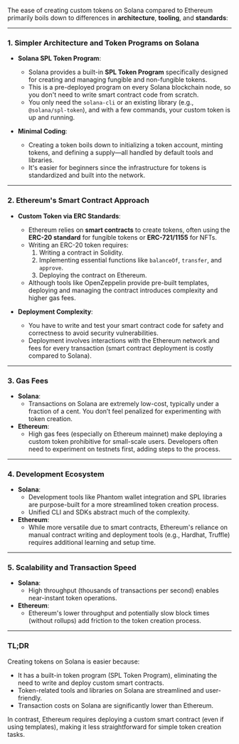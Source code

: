 The ease of creating custom tokens on Solana compared to Ethereum primarily boils down to differences in **architecture**, **tooling**, and **standards**:

---

### 1. **Simpler Architecture and Token Programs on Solana**
- **Solana SPL Token Program**:
   - Solana provides a built-in **SPL Token Program** specifically designed for creating and managing fungible and non-fungible tokens. 
   - This is a pre-deployed program on every Solana blockchain node, so you don't need to write smart contract code from scratch. 
   - You only need the `solana-cli` or an existing library (e.g., `@solana/spl-token`), and with a few commands, your custom token is up and running.

- **Minimal Coding**:
   - Creating a token boils down to initializing a token account, minting tokens, and defining a supply—all handled by default tools and libraries.
   - It's easier for beginners since the infrastructure for tokens is standardized and built into the network.

---

### 2. **Ethereum's Smart Contract Approach**
- **Custom Token via ERC Standards**:
   - Ethereum relies on **smart contracts** to create tokens, often using the **ERC-20 standard** for fungible tokens or **ERC-721/1155** for NFTs.
   - Writing an ERC-20 token requires:
     1. Writing a contract in Solidity.
     2. Implementing essential functions like `balanceOf`, `transfer`, and `approve`.
     3. Deploying the contract on Ethereum.
   - Although tools like OpenZeppelin provide pre-built templates, deploying and managing the contract introduces complexity and higher gas fees.

- **Deployment Complexity**:
   - You have to write and test your smart contract code for safety and correctness to avoid security vulnerabilities.
   - Deployment involves interactions with the Ethereum network and fees for every transaction (smart contract deployment is costly compared to Solana).

---

### 3. **Gas Fees**
- **Solana**:
   - Transactions on Solana are extremely low-cost, typically under a fraction of a cent. You don’t feel penalized for experimenting with token creation.
- **Ethereum**:
   - High gas fees (especially on Ethereum mainnet) make deploying a custom token prohibitive for small-scale users. Developers often need to experiment on testnets first, adding steps to the process.

---

### 4. **Development Ecosystem**
- **Solana**:
   - Development tools like Phantom wallet integration and SPL libraries are purpose-built for a more streamlined token creation process.
   - Unified CLI and SDKs abstract much of the complexity.
- **Ethereum**:
   - While more versatile due to smart contracts, Ethereum's reliance on manual contract writing and deployment tools (e.g., Hardhat, Truffle) requires additional learning and setup time.

---

### 5. **Scalability and Transaction Speed**
- **Solana**:
   - High throughput (thousands of transactions per second) enables near-instant token operations.
- **Ethereum**:
   - Ethereum's lower throughput and potentially slow block times (without rollups) add friction to the token creation process.

---

### TL;DR
Creating tokens on Solana is easier because:
- It has a built-in token program (SPL Token Program), eliminating the need to write and deploy custom smart contracts.
- Token-related tools and libraries on Solana are streamlined and user-friendly.
- Transaction costs on Solana are significantly lower than Ethereum.

In contrast, Ethereum requires deploying a custom smart contract (even if using templates), making it less straightforward for simple token creation tasks.